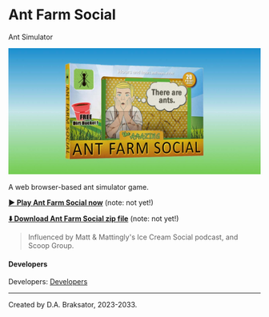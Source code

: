 # Ant Farm Social

Ant Simulator

![Ant Farm Social](./img/afsSocial.jpg)

A web browser-based ant simulator game.

**[▶️ Play Ant Farm Social now](http://antfarmsocial.github.io)** (note: not yet!)


**[⬇️ Download Ant Farm Social zip file](https://github.com/antfarmsocial/AntFarmSocial/releases)** (note: not yet!)


> Influenced by Matt & Mattingly's Ice Cream Social podcast, and Scoop Group.

#### Developers

Developers: [Developers](DEVELOPERS.md)

*************************************
Created by D.A. Braksator, 2023-2033.

